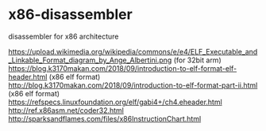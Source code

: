 # x86-disassembler
disassembler for x86 architecture

https://upload.wikimedia.org/wikipedia/commons/e/e4/ELF_Executable_and_Linkable_Format_diagram_by_Ange_Albertini.png (for 32bit arm) \
https://blog.k3170makan.com/2018/09/introduction-to-elf-format-elf-header.html (x86 elf format)
http://blog.k3170makan.com/2018/09/introduction-to-elf-format-part-ii.html (x86 elf format) \
https://refspecs.linuxfoundation.org/elf/gabi4+/ch4.eheader.html \
http://ref.x86asm.net/coder32.html \
http://sparksandflames.com/files/x86InstructionChart.html
